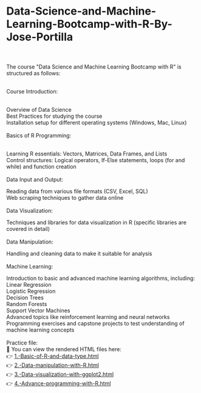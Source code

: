 # Data-Science-and-Machine-Learning-Bootcamp-with-R-By-Jose-Portilla <br> <br>
The course "Data Science and Machine Learning Bootcamp with R" is structured as follows:<br><br>

Course Introduction:<br><br>

Overview of Data Science<br>
Best Practices for studying the course<br>
Installation setup for different operating systems (Windows, Mac, Linux)<br><br>
Basics of R Programming:<br><br>


Learning R essentials: Vectors, Matrices, Data Frames, and Lists<br>
Control structures: Logical operators, If-Else statements, loops (for and while) and function creation<br><br>
Data Input and Output:<br>

Reading data from various file formats (CSV, Excel, SQL)<br>
Web scraping techniques to gather data online<br><br>
Data Visualization:<br>

Techniques and libraries for data visualization in R (specific libraries are covered in detail)<br><br>
Data Manipulation:<br>

Handling and cleaning data to make it suitable for analysis<br><br>
Machine Learning:<br>

Introduction to basic and advanced machine learning algorithms, including:<br>
Linear Regression<br>
Logistic Regression<br>
Decision Trees<br>
Random Forests<br>
Support Vector Machines<br>
Advanced topics like reinforcement learning and neural networks<br>
Programming exercises and capstone projects to test understanding of machine learning concepts<br><br>
Practice file:<br>
🔗 You can view the rendered HTML files here:  <br>
👉 [1.-Basic-of-R-and-data-type.html](https://shorful-akib.github.io/Data-Science-and-Machine-Learning-Bootcamp-with-R-By-Jose-Portilla/1.-Basic-of-R-and-data-type.html)<br>
👉 [2.-Data-manipulation-with-R.html](https://shorful-akib.github.io/Data-Science-and-Machine-Learning-Bootcamp-with-R-By-Jose-Portilla/2.-Data-manipulation-with-R.html)<br>
👉 [3.-Data-visualization-with-ggplot2.html](https://shorful-akib.github.io/Data-Science-and-Machine-Learning-Bootcamp-with-R-By-Jose-Portilla/3.-Data-visualization-with-ggplot2.html)<br>
👉 [4.-Advance-programming-with-R.html](https://shorful-akib.github.io/Data-Science-and-Machine-Learning-Bootcamp-with-R-By-Jose-Portilla/4.-Advance-programming-with-R.html)<br>
